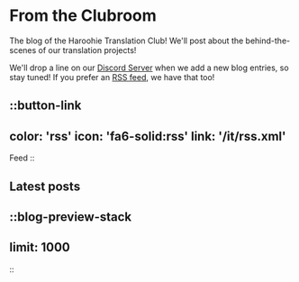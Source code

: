 # From the Clubroom

The blog of the Haroohie Translation Club! We'll post about the behind-the-scenes of our translation projects!

We'll drop a line on our [Discord Server](https://discord.gg/nesRSbpeFM) when we add a new blog entries, so stay tuned!
If you prefer an [RSS feed](/rss.xml), we have that too!

::button-link
---
color: 'rss'
icon: 'fa6-solid:rss'
link: '/it/rss.xml'
---
Feed
::

## Latest posts
::blog-preview-stack
---
limit: 1000
---
::